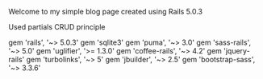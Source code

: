 Welcome to my simple blog page created using Rails 5.0.3

Used partials
CRUD principle

gem 'rails', '~> 5.0.3'
gem 'sqlite3'
gem 'puma', '~> 3.0'
gem 'sass-rails', '~> 5.0'
gem 'uglifier', '>= 1.3.0'
gem 'coffee-rails', '~> 4.2'
gem 'jquery-rails'
gem 'turbolinks', '~> 5'
gem 'jbuilder', '~> 2.5'
gem 'bootstrap-sass', '~> 3.3.6'
